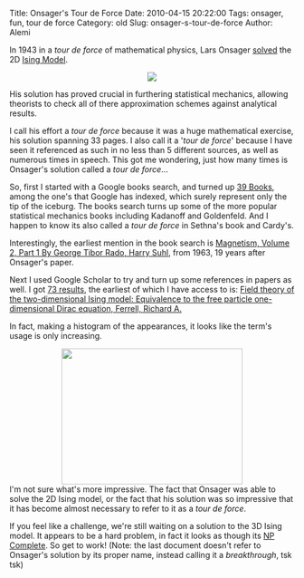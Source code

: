 Title: Onsager's Tour de Force
Date: 2010-04-15 20:22:00
Tags: onsager, fun, tour de force
Category: old
Slug: onsager-s-tour-de-force
Author: Alemi

In 1943 in a <i>tour de force</i> of mathematical physics, Lars Onsager <a href="http://prola.aps.org/abstract/PR/v65/i3-4/p117_1">solved</a> the 2D <a href="http://en.wikipedia.org/wiki/Ising_model">Ising Model</a>.  
<div class="separator" style="clear: both; text-align: center;"><a href="http://1.bp.blogspot.com/_YOjDhtygcuA/S8esZ-lw1aI/AAAAAAAAAJw/2UTC_JAHg1Q/s1600/onsager.jpg" imageanchor="1" style="margin-left: 1em; margin-right: 1em;"><img border="0" src="http://1.bp.blogspot.com/_YOjDhtygcuA/S8esZ-lw1aI/AAAAAAAAAJw/2UTC_JAHg1Q/s320/onsager.jpg" /></a></div>

His solution has proved crucial in furthering statistical mechanics, allowing theorists to check all of there approximation schemes against analytical results. 

I call his effort a <i>tour de force</i> because it was a huge mathematical exercise, his solution spanning 33 pages.  I also call it a '<i>tour de force</i>' because I have seen it referenced as such in no less than 5 different sources, as well as numerous times in speech.  This got me wondering, just how many times is Onsager's solution called a <i>tour de force</i>...
<a name='more'></a>

So, first I started with a Google books search, and turned up <a href="http://www.google.com/search?q=%22tour%20de%20force%22%20onsager%20ising&amp;num=30&amp;hl=en&amp;newwindow=1&amp;safe=off&amp;tbo=s&amp;tbs=bks:1&amp;ei=HaTHS_qSNYa0lQer-8jEAQ&amp;sa=X&amp;oi=tool&amp;resnum=0&amp;ct=tlink&amp;ved=0CDAQpwU4Hg">39 Books</a>, among the one's that Google has indexed, which surely represent only the tip of the iceburg.  The books search turns up some of the more popular statistical mechanics books including Kadanoff and Goldenfeld.  And I happen to know its also called a <i>tour de force</i> in Sethna's book and Cardy's.

Interestingly, the earliest mention in the book search is <a href="http://books.google.com/books?ei=HaTHS_qSNYa0lQer-8jEAQ&amp;ct=result&amp;id=McHvAAAAMAAJ&amp;dq=%22tour+de+force%22+onsager+ising&amp;q=%22tour+de+force%22#search_anchor">Magnetism, Volume 2, Part 1 By George Tibor Rado, Harry Suhl</a>, from 1963, 19 years after Onsager's paper.

Next I used Google Scholar to try and turn up some references in papers as well.  I got <a href="http://scholar.google.com/scholar?hl=en&amp;q=%22tour+de+force%22+onsager+ising&amp;btnG=Search&amp;as_sdt=20000000000&amp;as_ylo=&amp;as_vis=0">73 results</a>, the earliest of which I have access to is: <a href="http://adsabs.harvard.edu/abs/1973JSP.....8..265F">Field theory of the two-dimensional Ising model: Equivalence to the free particle one-dimensional Dirac equation, 
Ferrell, Richard A.</a>

In fact, making a histogram of the appearances, it looks like the term's usage is only increasing.  
<div style="text-align: center;"><a href="http://4.bp.blogspot.com/_YOjDhtygcuA/S8epu8Hr4yI/AAAAAAAAAJo/SH2qQktvO-g/s1600/onsager.png" imageanchor="1" style="margin-left: 1em; margin-right: 1em;"><img border="0" height="240" src="http://4.bp.blogspot.com/_YOjDhtygcuA/S8epu8Hr4yI/AAAAAAAAAJo/SH2qQktvO-g/s320/onsager.png" width="320" /></a></div>
I'm not sure what's more impressive.  The fact that Onsager was able to solve the 2D Ising model, or the fact that his solution was so impressive that it has become almost necessary to refer to it as a <i>tour de force</i>.  

If you feel like a challenge, we're still waiting on a solution to the 3D Ising model.  It appears to be a hard problem, in fact it looks as though its <a href="https://docs.google.com/viewer?url=http://www.siam.org/pdf/news/654.pdf">NP Complete</a>.  So get to work!  (Note: the last document doesn't refer to Onsager's solution by its proper name, instead calling it a <i>breakthrough</i>, tsk tsk)
